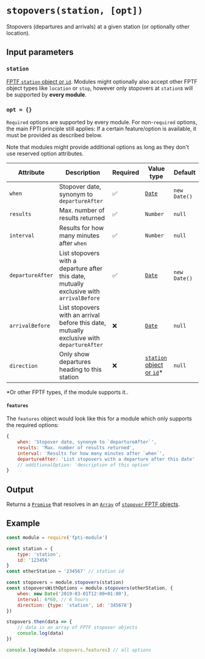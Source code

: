 # `stopovers(station, [opt])`

Stopovers (departures and arrivals) at a given station (or optionally other location).

## Input parameters

### `station`

[FPTF `station` object or `id`](https://github.com/public-transport/friendly-public-transport-format/blob/master/spec/readme.md#station). Modules might optionally also accept other FPTF object types like `location` or `stop`, however only stopovers at `station`s will be supported by **every module**.

### `opt = {}`

`Required` options are supported by every module. For non-`required` options, the main FPTI principle still applies: If a certain feature/option is available, it must be provided as described below.

Note that modules might provide additional options as long as they don't use reserved option attributes.

Attribute | Description | Required | Value type | Default
----------|-------------|------------|------------|--------
`when` | Stopover date, synonym to `departureAfter` | ✅ | [`Date`](https://developer.mozilla.org/en-US/docs/Web/JavaScript/Reference/Global_Objects/date) | `new Date()`
`results` | Max. number of results returned | ✅ | `Number` | `null`
`interval` | Results for how many minutes after `when` | ✅ | `Number` | `null`
`departureAfter` | List stopovers with a departure after this date, mutually exclusive with `arrivalBefore` | ✅ | [`Date`](https://developer.mozilla.org/en-US/docs/Web/JavaScript/Reference/Global_Objects/date) | `new Date()`
`arrivalBefore` | List stopovers with an arrival before this date, mutually exclusive with `departureAfter` | ❌ | [`Date`](https://developer.mozilla.org/en-US/docs/Web/JavaScript/Reference/Global_Objects/date) | `null`
`direction` | Only show departures heading to this station | ❌ | [`station` object or `id`](https://github.com/public-transport/friendly-public-transport-format/blob/master/spec/readme.md#station)\* | `null`

\*Or other FPTF types, if the module supports it..

#### `features`

The `features` object would look like this for a module which only supports the required options:

```js
{
    when: 'Stopover date, synonym to `departureAfter`',
    results: 'Max. number of results returned',
    interval: 'Results for how many minutes after `when`',
    departureAfter: 'List stopovers with a departure after this date'
    // additionalOption: 'description of this option'
}
```

## Output

Returns a [`Promise`](https://developer.mozilla.org/en-US/docs/Web/JavaScript/Reference/Global_Objects/promise) that resolves in an [`Array`](https://developer.mozilla.org/en-US/docs/Web/JavaScript/Reference/Global_Objects/array) of [`stopover` FPTF objects](https://github.com/public-transport/friendly-public-transport-format/blob/master/spec/readme.md#stopover).

## Example

```js
const module = require('fpti-module')

const station = {
    type: 'station',
    id: '123456'
}
const otherStation = '234567' // station id

const stopovers = module.stopovers(station)
const stopoversWithOptions = module.stopovers(otherStation, {
    when: new Date('2019-03-01T12:00+01:00'),
    interval: 6*60, // 6 hours
    direction: {type: 'station', id: '345678'}
})

stopovers.then(data => {
    // data is an array of FPTF stopover objects
    console.log(data)
})

console.log(module.stopovers.features) // all options
```
